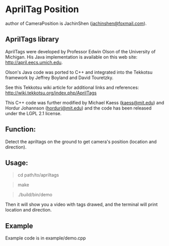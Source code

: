 # AprilTag Position

author of CameraPosition is JachinShen (jachinshen@foxmail.com).

## AprilTags library

AprilTags were developed by Professor Edwin Olson of the University of
Michigan.  His Java implementation is available on this web site:
  http://april.eecs.umich.edu.

Olson's Java code was ported to C++ and integrated into the Tekkotsu
framework by Jeffrey Boyland and David Touretzky.

See this Tekkotsu wiki article for additional links and references:
  http://wiki.tekkotsu.org/index.php/AprilTags
  
This C++ code was further modified by
Michael Kaess (kaess@mit.edu) and Hordur Johannson (hordurj@mit.edu)
and the code has been released under the LGPL 2.1 license.

## Function: 

Detect the apriltags on the ground to get camera's position (location and direction).

## Usage:

> cd path/to/apriltags

> make

> ./build/bin/demo

Then it will show you a video with tags drawed, and the terminal will print location and direction.

## Example

Example code is in example/demo.cpp
